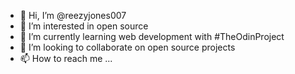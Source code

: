 - 👋 Hi, I’m @reezyjones007
- 👀 I’m interested in open source
- 🌱 I’m currently learning web development with #TheOdinProject
- 💞️ I’m looking to collaborate on open source projects
- 📫 How to reach me ...

<!---
reezyjones007/reezyjones007 is a ✨ special ✨ repository because its `README.md` (this file) appears on your GitHub profile.
You can click the Preview link to take a look at your changes.
--->
